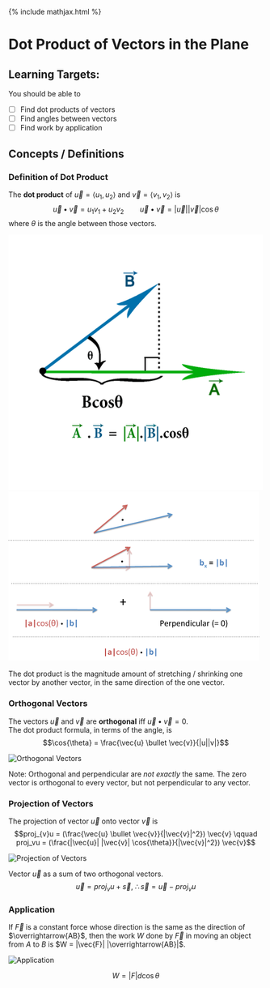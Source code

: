 {% include mathjax.html %}

# Dot Product of Vectors in the Plane

## Learning Targets:

You should be able to
- [ ] Find dot products of vectors
- [ ] Find angles between vectors
- [ ] Find work by application

## Concepts / Definitions

### Definition of Dot Product

The **dot product** of $\vec{u} = \langle u_1, u_2 \rangle$ and $\vec{v} = \langle v_1, v_2 \rangle$ is
$$\vec{u} \bullet \vec{v} = u_1 v_1 + u_2 v_2 \qquad \vec{u} \bullet \vec{v} = |\vec{u}| |\vec{v}| \cos{\theta}$$
where $\theta$ is the angle between those vectors.

![Dot Product Definition](../assets/precalculus/dot-product-of-vectors-in-the-plane_1.gif)
![Dot Product Rotation](../assets/precalculus/dot-product-of-vectors-in-the-plane_2.png)

The dot product is the magnitude amount of stretching / shrinking one vector by another vector, in the same direction of the one vector.

### Orthogonal Vectors

The vectors $\vec{u}$ and $\vec{v}$ are **orthogonal** iff $\vec{u} \bullet \vec{v} = 0$.\
The dot product formula, in terms of the angle, is
$$\cos{\theta} = \frac{\vec{u} \bullet \vec{v}}{|u||v|}$$

![Orthogonal Vectors](../assets/precalculus/dot-product-of-vectors-in-the-plane_3.png)

<!--Note: replace Note: with PRO TIP-->

Note: Orthogonal and perpendicular are *not exactly* the same. The zero vector is orthogonal to every vector, but not perpendicular to any vector.

### Projection of Vectors

The projection of vector $\vec{u}$ onto vector $\vec{v}$ is
$$proj_{v}u = (\frac{\vec{u} \bullet \vec{v}}{|\vec{v}|^2}) \vec{v} \qquad proj_vu = (\frac{|\vec{u}| |\vec{v}| \cos{\theta}}{|\vec{v}|^2}) \vec{v}$$

![Projection of Vectors](../assets/precalculus/dot-product-of-vectors-in-the-plane_4.png)

Vector $\vec{u}$ as a sum of two orthogonal vectors.
$$\vec{u} = proj_vu + \vec{s},\ \therefore \vec{s} = \vec{u} - proj_vu$$

### Application

If $\vec{F}$ is a constant force whose direction is the same as the direction of $\overrightarrow{AB}$, then the work $W$ done by $\vec{F}$ in moving an object from $A$ to $B$ is $W = |\vec{F}| |\overrightarrow{AB}|$.

![Application](../assets/precalculus/dot-product-of-vectors-in-the-plane_5.png)

$$W = |F|d\cos{\theta}$$
